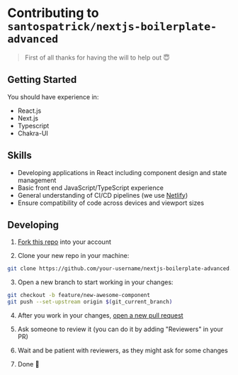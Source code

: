 # Contributing to `santospatrick/nextjs-boilerplate-advanced`
> First of all thanks for having the will to help out 😇

## Getting Started

You should have experience in:
- React.js
- Next.js
- Typescript
- Chakra-UI

## Skills

- Developing applications in React including component design and state management
- Basic front end JavaScript/TypeScript experience
- General understanding of CI/CD pipelines (we use [Netlify](https://app.netlify.com/sites/sample-nextjs-app/deploys))
- Ensure compatibility of code across devices and viewport sizes

## Developing

1. [Fork this repo](https://github.com/santospatrick/nextjs-boilerplate-advanced/fork) into your account

2. Clone your new repo in your machine:

```bash
git clone https://github.com/your-username/nextjs-boilerplate-advanced.git
```

3. Open a new branch to start working in your changes:

```bash
git checkout -b feature/new-awesome-component
git push --set-upstream origin $(git_current_branch)
```

4. After you work in your changes, [open a new pull request](https://github.com/santospatrick/nextjs-boilerplate-advanced/compare)

5. Ask someone to review it (you can do it by adding "Reviewers" in your PR)

6. Wait and be patient with reviewers, as they might ask for some changes

7. Done 🎉
